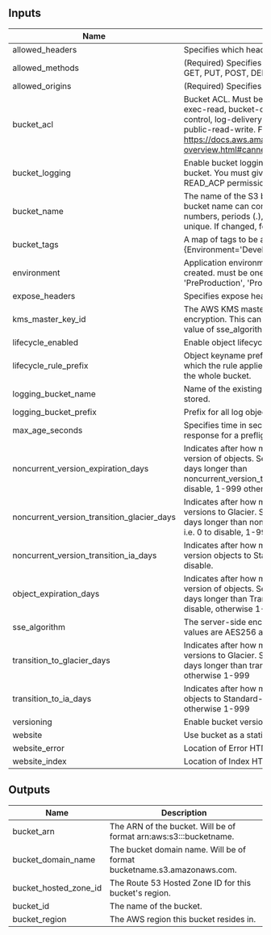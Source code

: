 
## Inputs

| Name | Description | Type | Default | Required |
|------|-------------|:----:|:-----:|:-----:|
| allowed_headers | Specifies which headers are allowed. | list | `<list>` | no |
| allowed_methods | (Required) Specifies which methods are allowed. Can be GET, PUT, POST, DELETE or HEAD. | list | `<list>` | no |
| allowed_origins | (Required) Specifies which origins are allowed. | list | `<list>` | no |
| bucket_acl | Bucket ACL. Must be either authenticated-read, aws-exec-read, bucket-owner-read, bucket-owner-full-control, log-delivery-write, private, public-read or public-read-write. For more details https://docs.aws.amazon.com/AmazonS3/latest/dev/acl-overview.html#canned-acl | string | `bucket-owner-full-control` | no |
| bucket_logging | Enable bucket logging. Will store logs in another existing bucket. You must give the log-delivery group WRITE and READ_ACP permissions to the target bucket. i.e. true | false | string | `false` | no |
| bucket_name | The name of the S3 bucket for the access logs. The bucket name can contain only lowercase letters, numbers, periods (.), and dashes (-). Must be globally unique. If changed, forces a new resource. | string | - | yes |
| bucket_tags | A map of tags to be applied to the Bucket. i.e {Environment='Development'} | map | `<map>` | no |
| environment | Application environment for which this network is being created. must be one of ['Development', 'Integration', 'PreProduction', 'Production', 'QA', 'Staging', 'Test'] | string | `Development` | no |
| expose_headers | Specifies expose header in the response. | list | `<list>` | no |
| kms_master_key_id | The AWS KMS master key ID used for the SSE-KMS encryption. This can only be used when you set the value of sse_algorithm as aws:kms. | string | `` | no |
| lifecycle_enabled | Enable object lifecycle management. i.e. true | false | string | `false` | no |
| lifecycle_rule_prefix | Object keyname prefix identifying one or more objects to which the rule applies. Set as an empty string to target the whole bucket. | string | `` | no |
| logging_bucket_name | Name of the existing bucket where the logs will be stored. | string | `` | no |
| logging_bucket_prefix | Prefix for all log object keys. i.e. logs/ | string | `` | no |
| max_age_seconds | Specifies time in seconds that browser can cache the response for a preflight request. | string | `600` | no |
| noncurrent_version_expiration_days | Indicates after how many days we are deleting previous version of objects.  Set to 0 to disable or at least 365 days longer than noncurrent_version_transition_glacier_days. i.e. 0 to disable, 1-999 otherwise | string | `0` | no |
| noncurrent_version_transition_glacier_days | Indicates after how many days we are moving previous versions to Glacier.  Should be 0 to disable or at least 30 days longer than noncurrent_version_transition_ia_days. i.e. 0 to disable, 1-999 otherwise | string | `0` | no |
| noncurrent_version_transition_ia_days | Indicates after how many days we are moving previous version objects to Standard-IA storage. Set to 0 to disable. | string | `0` | no |
| object_expiration_days | Indicates after how many days we are deleting current version of objects. Set to 0 to disable or at least 365 days longer than TransitionInDaysGlacier. i.e. 0 to disable, otherwise 1-999 | string | `0` | no |
| sse_algorithm | The server-side encryption algorithm to use. Valid values are AES256 and aws:kms | string | `AES256` | no |
| transition_to_glacier_days | Indicates after how many days we are moving current versions to Glacier.  Should be 0 to disable or at least 30 days longer than transition_to_ia_days. i.e. 0 to disable, otherwise 1-999 | string | `0` | no |
| transition_to_ia_days | Indicates after how many days we are moving current objects to Standard-IA storage. i.e. 0 to disable, otherwise 1-999 | string | `0` | no |
| versioning | Enable bucket versioning. i.e. true | false | string | `false` | no |
| website | Use bucket as a static website. i.e. true | false | string | `false` | no |
| website_error | Location of Error HTML file. i.e. error.html | string | `error.html` | no |
| website_index | Location of Index HTML file. i.e index.html | string | `index.html` | no |

## Outputs

| Name | Description |
|------|-------------|
| bucket_arn | The ARN of the bucket. Will be of format arn:aws:s3:::bucketname. |
| bucket_domain_name | The bucket domain name. Will be of format bucketname.s3.amazonaws.com. |
| bucket_hosted_zone_id | The Route 53 Hosted Zone ID for this bucket's region. |
| bucket_id | The name of the bucket. |
| bucket_region | The AWS region this bucket resides in. |
